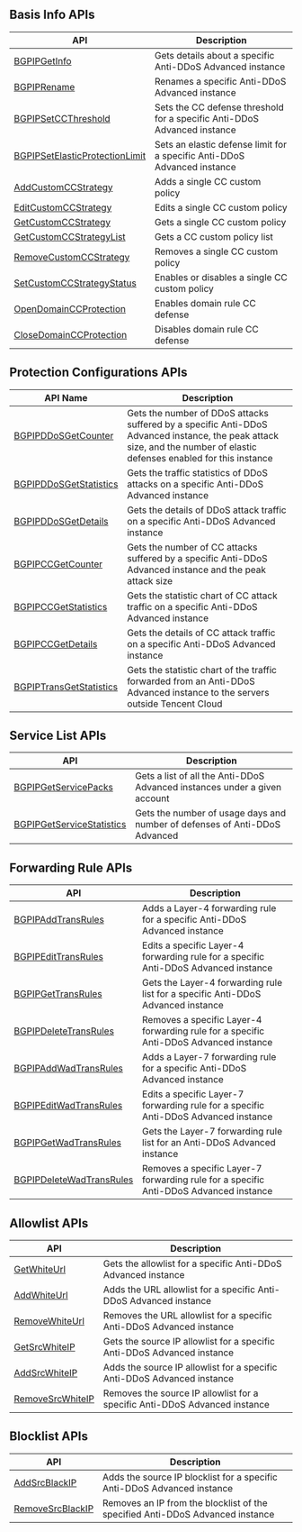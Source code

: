 ## Basis Info APIs
| API| Description |
| ------------------------------ | ------------------------------- |
| [BGPIPGetInfo](https://intl.cloud.tencent.com/document/product/297/14754)             | Gets details about a specific Anti-DDoS Advanced instance |
| [BGPIPRename](https://intl.cloud.tencent.com/document/product/297/14692)                    | Renames a specific Anti-DDoS Advanced instance |
| [BGPIPSetCCThreshold](https://intl.cloud.tencent.com/document/product/297/14693)            | Sets the CC defense threshold for a specific Anti-DDoS Advanced instance |
| [BGPIPSetElasticProtectionLimit](https://intl.cloud.tencent.com/document/product/297/14694) | Sets an elastic defense limit for a specific Anti-DDoS Advanced instance |
| [AddCustomCCStrategy](https://intl.cloud.tencent.com/document/product/297/14699)            | Adds a single CC custom policy |
| [EditCustomCCStrategy](https://intl.cloud.tencent.com/document/product/297/14736)           | Edits a single CC custom policy |
| [GetCustomCCStrategy](https://intl.cloud.tencent.com/document/product/297/14737)            | Gets a single CC custom policy |
| [GetCustomCCStrategyList](https://intl.cloud.tencent.com/document/product/297/14738)        | Gets a CC custom policy list |
| [RemoveCustomCCStrategy](https://intl.cloud.tencent.com/document/product/297/14739)         | Removes a single CC custom policy |
| [SetCustomCCStrategyStatus](https://intl.cloud.tencent.com/document/product/297/14740)      | Enables or disables a single CC custom policy |
| [OpenDomainCCProtection](https://intl.cloud.tencent.com/document/product/297/14763)         | Enables domain rule CC defense |
| [CloseDomainCCProtection](https://intl.cloud.tencent.com/document/product/297/14764)        | Disables domain rule CC defense |

## Protection Configurations APIs
| API Name | Description |
| ----------------------- | ----------------------------------------------------------- |
| [BGPIPDDoSGetCounter](https://intl.cloud.tencent.com/document/product/297/14742)     | Gets the number of DDoS attacks suffered by a specific Anti-DDoS Advanced instance, the peak attack size, and the number of elastic defenses enabled for this instance |
| [BGPIPDDoSGetStatistics](https://intl.cloud.tencent.com/document/product/297/14743)  | Gets the traffic statistics of DDoS attacks on a specific Anti-DDoS Advanced instance |
| [BGPIPDDoSGetDetails](https://intl.cloud.tencent.com/document/product/297/14744)     | Gets the details of DDoS attack traffic on a specific Anti-DDoS Advanced instance |
| [BGPIPCCGetCounter](https://intl.cloud.tencent.com/document/product/297/14746)       | Gets the number of CC attacks suffered by a specific Anti-DDoS Advanced instance and the peak attack size |
| [BGPIPCCGetStatistics](https://intl.cloud.tencent.com/document/product/297/14747)    | Gets the statistic chart of CC attack traffic on a specific Anti-DDoS Advanced instance |
| [BGPIPCCGetDetails](https://intl.cloud.tencent.com/document/product/297/14748)       | Gets the details of CC attack traffic on a specific Anti-DDoS Advanced instance |
| [BGPIPTransGetStatistics](https://intl.cloud.tencent.com/document/product/297/14749) | Gets the statistic chart of the traffic forwarded from an Anti-DDoS Advanced instance to the servers outside Tencent Cloud |

## Service List APIs
| API | Description |
| ------------------------- | ----------------------------------------- |
| [BGPIPGetServicePacks](https://intl.cloud.tencent.com/document/product/297/14751)      | Gets a list of all the Anti-DDoS Advanced instances under a given account |
| [BGPIPGetServiceStatistics](https://intl.cloud.tencent.com/document/product/297/14752) | Gets the number of usage days and number of defenses of Anti-DDoS Advanced |

## Forwarding Rule APIs
| API | Description |
| ------------------------ | ----------------------------------------- |
| [BGPIPAddTransRules](https://intl.cloud.tencent.com/document/product/297/14757)       | Adds a Layer-4 forwarding rule for a specific Anti-DDoS Advanced instance |
| [BGPIPEditTransRules](https://intl.cloud.tencent.com/document/product/297/14758)      | Edits a specific Layer-4 forwarding rule for a specific Anti-DDoS Advanced instance |
| [BGPIPGetTransRules](https://intl.cloud.tencent.com/document/product/297/14755)       | Gets the Layer-4 forwarding rule list for a specific Anti-DDoS Advanced instance |
| [BGPIPDeleteTransRules](https://intl.cloud.tencent.com/document/product/297/14756)    | Removes a specific Layer-4 forwarding rule for a specific Anti-DDoS Advanced instance |
| [BGPIPAddWadTransRules](https://intl.cloud.tencent.com/document/product/297/14759)    | Adds a Layer-7 forwarding rule for a specific Anti-DDoS Advanced instance |
| [BGPIPEditWadTransRules](https://intl.cloud.tencent.com/document/product/297/14760)   | Edits a specific Layer-7 forwarding rule for a specific Anti-DDoS Advanced instance |
| [BGPIPGetWadTransRules](https://intl.cloud.tencent.com/document/product/297/14762)    | Gets the Layer-7 forwarding rule list for an Anti-DDoS Advanced instance |
| [BGPIPDeleteWadTransRules](https://intl.cloud.tencent.com/document/product/297/14761) | Removes a specific Layer-7 forwarding rule for a specific Anti-DDoS Advanced instance |

## Allowlist APIs
| API | Description |
| ---------------- | --------------------------------------------- |
| [GetWhiteUrl](https://intl.cloud.tencent.com/document/product/297/14788)      | Gets the allowlist for a specific Anti-DDoS Advanced instance |
| [AddWhiteUrl](https://intl.cloud.tencent.com/document/product/297/14789)      | Adds the URL allowlist for a specific Anti-DDoS Advanced instance |
| [RemoveWhiteUrl](https://intl.cloud.tencent.com/document/product/297/14790)   | Removes the URL allowlist for a specific Anti-DDoS Advanced instance |
| [GetSrcWhiteIP](https://intl.cloud.tencent.com/document/product/297/14791)    | Gets the source IP allowlist for a specific Anti-DDoS Advanced instance |
| [AddSrcWhiteIP](https://intl.cloud.tencent.com/document/product/297/14792)    | Adds the source IP allowlist for a specific Anti-DDoS Advanced instance |
| [RemoveSrcWhiteIP](https://intl.cloud.tencent.com/document/product/297/14793) | Removes the source IP allowlist for a specific Anti-DDoS Advanced instance |

## Blocklist APIs
| API | Description |
| ---------------- | --------------------------------------------- |
| [AddSrcBlackIP](https://intl.cloud.tencent.com/document/product/297/14795)    | Adds the source IP blocklist for a specific Anti-DDoS Advanced instance |
| [RemoveSrcBlackIP](https://intl.cloud.tencent.com/document/product/297/14796) | Removes an IP from the blocklist of the specified Anti-DDoS Advanced instance |
